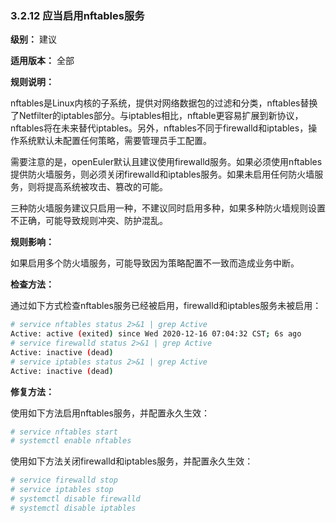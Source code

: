 ### 3.2.12 应当启用nftables服务

**级别：** 建议

**适用版本：** 全部

**规则说明：**

nftables是Linux内核的子系统，提供对网络数据包的过滤和分类，nftables替换了Netfilter的iptables部分。与iptables相比，nftable更容易扩展到新协议，nftables将在未来替代iptables。另外，nftables不同于firewalld和iptables，操作系统默认未配置任何策略，需要管理员手工配置。

需要注意的是，openEuler默认且建议使用firewalld服务。如果必须使用nftables提供防火墙服务，则必须关闭firewalld和iptables服务。如果未启用任何防火墙服务，则将提高系统被攻击、篡改的可能。

三种防火墙服务建议只启用一种，不建议同时启用多种，如果多种防火墙规则设置不正确，可能导致规则冲突、防护混乱。

**规则影响：**

如果启用多个防火墙服务，可能导致因为策略配置不一致而造成业务中断。

**检查方法：**

通过如下方式检查nftables服务已经被启用，firewalld和iptables服务未被启用：

```bash
# service nftables status 2>&1 | grep Active
Active: active (exited) since Wed 2020-12-16 07:04:32 CST; 6s ago
# service firewalld status 2>&1 | grep Active
Active: inactive (dead)
# service iptables status 2>&1 | grep Active
Active: inactive (dead)
```

**修复方法：**

使用如下方法启用nftables服务，并配置永久生效：

```bash
# service nftables start
# systemctl enable nftables
```

使用如下方法关闭firewalld和iptables服务，并配置永久生效：

```bash
# service firewalld stop
# service iptables stop
# systemctl disable firewalld
# systemctl disable iptables
```